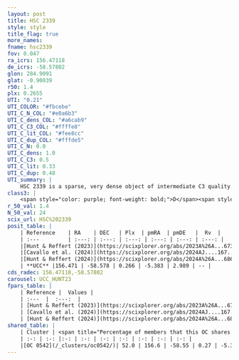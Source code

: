 ```yaml
---
layout: post
title: HSC 2339
style: style
title_flag: true
more_names: 
fname: hsc2339
fov: 0.047
ra_icrs: 156.47118
de_icrs: -58.57802
glon: 284.9091
glat: -0.90039
r50: 1.4
plx: 0.2655
UTI: "0.21"
UTI_COLOR: "#fbcebe"
UTI_C_N_COL: "#e0a6b3"
UTI_C_dens_COL: "#a6cab9"
UTI_C_C3_COL: "#ffffe8"
UTI_C_lit_COL: "#fee8cc"
UTI_C_dup_COL: "#fffde5"
UTI_C_N: 0.0
UTI_C_dens: 1.0
UTI_C_C3: 0.5
UTI_C_lit: 0.33
UTI_C_dup: 0.48
UTI_summary: |
    HSC 2339 is a sparse, very dense object of intermediate C3 quality. It was recently reported in the literature.<br><br><span style="color: #99180f; font-weight: bold;">Warning: </span>This is possibly a duplicated object, which shares a significant percentage of members with at least one previously reported entry.<br><br><span style="color: #99180f; font-weight: bold;">Warning: </span>contains less than 25 stars with <i>P>0.5</i> estimated.
class3: |
    <span style="color: purple; font-weight: bold;">D</span><span style="color: green; font-weight: bold;">A</span>
r_50_val: 1.4
N_50_val: 24
scix_url: HSC%202339
posit_table: |
    | Reference    | RA    | DEC   | Plx  | pmRA  | pmDE   |  Rv  |
    | :---         | :---: | :---: | :---: | :---: | :---: | :---: |
    |[Hunt & Reffert (2023)](https://scixplorer.org/abs/2023A%26A...673A.114H) | 156.456 | -58.587 | 0.261 | -5.368 | 2.994 | -- |
    |[Cavallo et al. (2024)](https://scixplorer.org/abs/2024AJ....167...12C) | 156.456 | -58.586 | 0.261 | -- | -- | -- |
    |[Hunt & Reffert (2024)](https://scixplorer.org/abs/2024A%26A...686A..42H) | 156.456 | -58.587 | 0.261 | -5.368 | 2.994 | -- |
    | **UCC** |156.471 | -58.578 | 0.266 | -5.383 | 2.989 | -- | 
cds_radec: 156.47118,-58.57802
carousel: UCC_HUNT23
fpars_table: |
    | Reference |  Values |
    | :---  |  :---:  |
    | [Hunt & Reffert (2023)](https://scixplorer.org/abs/2023A%26A...673A.114H) | `AV50=2.797, diffAV50=1.974, MOD50=12.944, logAge50=7.256` |
    | [Cavallo et al. (2024)](https://scixplorer.org/abs/2024AJ....167...12C) | `AV50=3.13, dMod50=13.39, logAge50=6.88, [Fe/H]50=-0.4` |
    | [Hunt & Reffert (2024)](https://scixplorer.org/abs/2024A%26A...686A..42H) | `MassJ=861.245` |
shared_table: |
    | Cluster | <span title="Percentage of members that this OC shares with the ones listed">%</span>   | RA   | DEC   | Plx   | pmRA  | pmDE  | Rv | UTI |
    | :-: | :-: |:-: | :-: | :-: | :-: | :-: | :-: | :-: |
    |[OC 0542](/_clusters/oc0542/)| 52.0 | 156.6 | -58.55 | 0.27 | -5.39 | 3.04 | -- |0.1 |
---
```


